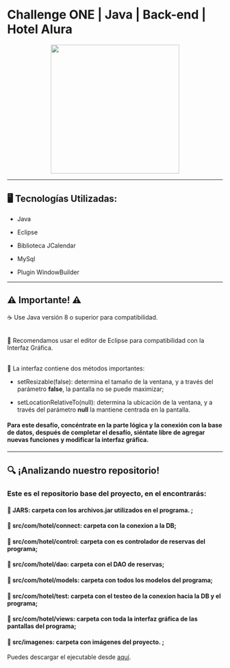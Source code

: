 # Challenge ONE | Java | Back-end | Hotel Alura

  

<p  align="center"  >

<img  width="300"  heigth="300"  src="https://user-images.githubusercontent.com/91544872/189419040-c093db78-c970-4960-8aca-ffcc11f7ffaf.png">

</p>

  

---

  
  

## 🖥️ Tecnologías Utilizadas:

  

- Java

- Eclipse

- Biblioteca JCalendar

- MySql

- Plugin WindowBuilder 

---

## ⚠️ Importante! ⚠️

  

☕ Use Java versión 8 o superior para compatibilidad. </br></br>

📝 Recomendamos usar el editor de Eclipse para compatibilidad con la Interfaz Gráfica. </br></br>

🎨 La interfaz contiene dos métodos importantes:

- setResizable(false): determina el tamaño de la ventana, y a través del parámetro <strong>false</strong>, la pantalla no se puede maximizar;

- setLocationRelativeTo(null): determina la ubicación de la ventana, y a través del parámetro <strong>null</strong> la mantiene centrada en la pantalla.

  

#### Para este desafío, concéntrate en la parte lógica y la conexión con la base de datos, después de completar el desafío, siéntate libre de agregar nuevas funciones y modificar la interfaz gráfica.

---

  

## 🔍 ¡Analizando nuestro repositorio!

  

### Este es el repositorio base del proyecto, en el encontrarás:

#### 🔹 JARS: carpeta con los archivos.jar utilizados en el programa. ;

#### 🔹 src/com/hotel/connect: carpeta con la conexion a la DB;
#### 🔹 src/com/hotel/control: carpeta con es controlador de reservas del programa;
#### 🔹 src/com/hotel/dao: carpeta con el DAO de reservas;
#### 🔹 src/com/hotel/models: carpeta con todos los modelos del programa;
#### 🔹 src/com/hotel/test: carpeta con el testeo de la conexion hacia la DB y el programa;
#### 🔹 src/com/hotel/views: carpeta con toda la interfaz gráfica de las pantallas del programa;
#### 🔹 src/imagenes: carpeta con imágenes del proyecto. ;

Puedes descargar el ejecutable desde [aquí](https://github.com/LucasCicconi1704/).


